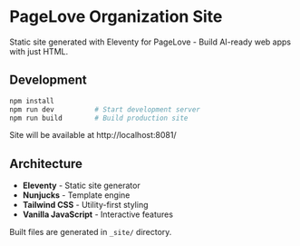# PageLove Organization Site

Static site generated with Eleventy for PageLove - Build AI-ready web apps with just HTML.

## Development

```bash
npm install
npm run dev          # Start development server
npm run build        # Build production site
```

Site will be available at http://localhost:8081/

## Architecture

- **Eleventy** - Static site generator
- **Nunjucks** - Template engine
- **Tailwind CSS** - Utility-first styling
- **Vanilla JavaScript** - Interactive features

Built files are generated in `_site/` directory.